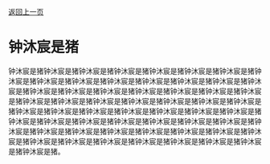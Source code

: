 [返回上一页](../)

# 钟沐宸是猪

钟沐宸是猪钟沐宸是猪钟沐宸是猪钟沐宸是猪钟沐宸是猪钟沐宸是猪钟沐宸是猪钟沐宸是猪钟沐宸是猪钟沐宸是猪钟沐宸是猪钟沐宸是猪钟沐宸是猪钟沐宸是猪钟沐宸是猪钟沐宸是猪钟沐宸是猪钟沐宸是猪钟沐宸是猪钟沐宸是猪钟沐宸是猪钟沐宸是猪钟沐宸是猪钟沐宸是猪钟沐宸是猪钟沐宸是猪钟沐宸是猪钟沐宸是猪钟沐宸是猪钟沐宸是猪钟沐宸是猪钟沐宸是猪钟沐宸是猪钟沐宸是猪钟沐宸是猪钟沐宸是猪钟沐宸是猪钟沐宸是猪钟沐宸是猪钟沐宸是猪钟沐宸是猪钟沐宸是猪钟沐宸是猪钟沐宸是猪钟沐宸是猪钟沐宸是猪钟沐宸是猪钟沐宸是猪钟沐宸是猪钟沐宸是猪钟沐宸是猪钟沐宸是猪钟沐宸是猪钟沐宸是猪钟沐宸是猪钟沐宸是猪钟沐宸是猪钟沐宸是猪钟沐宸是猪。

